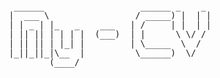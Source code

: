 
<pre style="font-size: 1.4vw;">
<p align="center">
 ______                   ______ _    _ 
|  ___ \                 / _____) |  | |
| | _ | |_   _    ___   | /     | |  | |
| || || | | | |  (___)  | |      \ \/ / 
| || || | |_| |         | \_____  \  /  
|_||_||_|\__  |          \______)  \/   
        (____/                          
</p>
</pre>